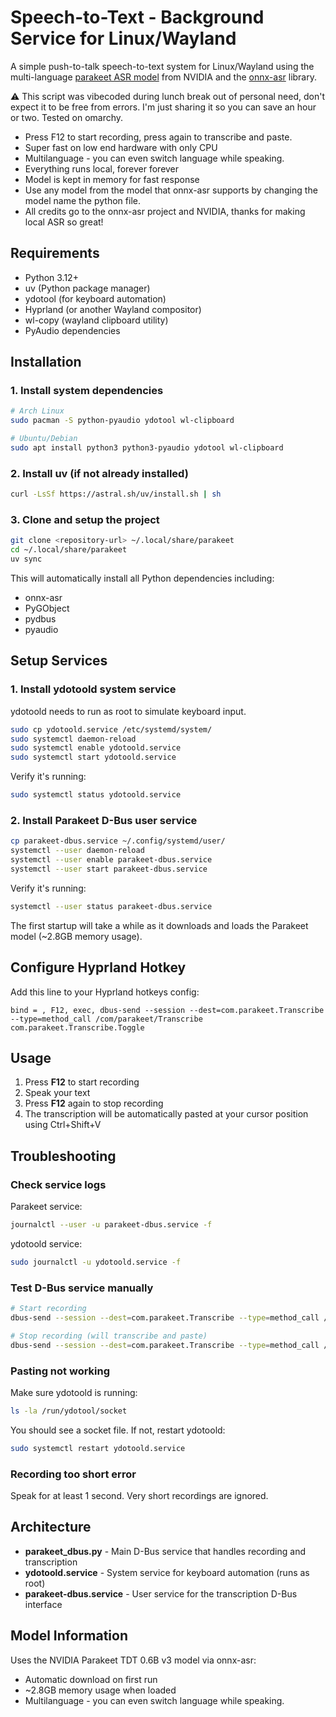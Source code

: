 # Speech-to-Text - Background Service for Linux/Wayland

A simple push-to-talk speech-to-text system for Linux/Wayland using the multi-language [parakeet ASR model](https://huggingface.co/nvidia/parakeet-tdt-0.6b-v3) from NVIDIA and the [onnx-asr](https://github.com/istupakov/onnx-asr) library. 

⚠️ This script was vibecoded during lunch break out of personal need, don't expect it to be free from errors. I'm just sharing it so you can save an hour or two. Tested on omarchy.

- Press F12 to start recording, press again to transcribe and paste.
- Super fast on low end hardware with only CPU
- Multilanguage - you can even switch language while speaking.
- Everything runs local, forever forever
- Model is kept in memory for fast response
- Use any model from the model that onnx-asr supports by changing the model name the python file.
- All credits go to the onnx-asr project and NVIDIA, thanks for making local ASR so great!

## Requirements

- Python 3.12+
- uv (Python package manager)
- ydotool (for keyboard automation)
- Hyprland (or another Wayland compositor)
- wl-copy (wayland clipboard utility)
- PyAudio dependencies

## Installation

### 1. Install system dependencies

```bash
# Arch Linux
sudo pacman -S python-pyaudio ydotool wl-clipboard

# Ubuntu/Debian
sudo apt install python3 python3-pyaudio ydotool wl-clipboard
```

### 2. Install uv (if not already installed)

```bash
curl -LsSf https://astral.sh/uv/install.sh | sh
```

### 3. Clone and setup the project

```bash
git clone <repository-url> ~/.local/share/parakeet
cd ~/.local/share/parakeet
uv sync
```

This will automatically install all Python dependencies including:
- onnx-asr
- PyGObject
- pydbus
- pyaudio

## Setup Services

### 1. Install ydotoold system service

ydotoold needs to run as root to simulate keyboard input.

```bash
sudo cp ydotoold.service /etc/systemd/system/
sudo systemctl daemon-reload
sudo systemctl enable ydotoold.service
sudo systemctl start ydotoold.service
```

Verify it's running:
```bash
sudo systemctl status ydotoold.service
```

### 2. Install Parakeet D-Bus user service

```bash
cp parakeet-dbus.service ~/.config/systemd/user/
systemctl --user daemon-reload
systemctl --user enable parakeet-dbus.service
systemctl --user start parakeet-dbus.service
```

Verify it's running:
```bash
systemctl --user status parakeet-dbus.service
```

The first startup will take a while as it downloads and loads the Parakeet model (~2.8GB memory usage).

## Configure Hyprland Hotkey

Add this line to your Hyprland hotkeys config:

```
bind = , F12, exec, dbus-send --session --dest=com.parakeet.Transcribe --type=method_call /com/parakeet/Transcribe com.parakeet.Transcribe.Toggle
```

## Usage

1. Press **F12** to start recording
2. Speak your text
3. Press **F12** again to stop recording
4. The transcription will be automatically pasted at your cursor position using Ctrl+Shift+V

## Troubleshooting

### Check service logs

Parakeet service:
```bash
journalctl --user -u parakeet-dbus.service -f
```

ydotoold service:
```bash
sudo journalctl -u ydotoold.service -f
```

### Test D-Bus service manually

```bash
# Start recording
dbus-send --session --dest=com.parakeet.Transcribe --type=method_call /com/parakeet/Transcribe com.parakeet.Transcribe.StartRecording

# Stop recording (will transcribe and paste)
dbus-send --session --dest=com.parakeet.Transcribe --type=method_call /com/parakeet/Transcribe com.parakeet.Transcribe.StopRecording
```

### Pasting not working

Make sure ydotoold is running:
```bash
ls -la /run/ydotool/socket
```

You should see a socket file. If not, restart ydotoold:
```bash
sudo systemctl restart ydotoold.service
```

### Recording too short error

Speak for at least 1 second. Very short recordings are ignored.

## Architecture

- **parakeet_dbus.py** - Main D-Bus service that handles recording and transcription
- **ydotoold.service** - System service for keyboard automation (runs as root)
- **parakeet-dbus.service** - User service for the transcription D-Bus interface

## Model Information

Uses the NVIDIA Parakeet TDT 0.6B v3 model via onnx-asr:
- Automatic download on first run
- ~2.8GB memory usage when loaded
- Multilanguage - you can even switch language while speaking.

